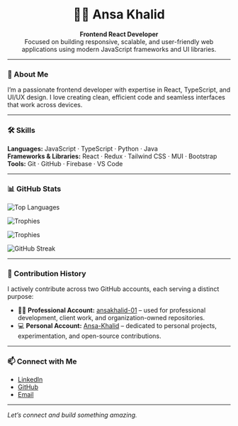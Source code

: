 <div align="center">

# 👩‍💻 Ansa Khalid  
**Frontend React Developer**  
Focused on building responsive, scalable, and user-friendly web applications using modern JavaScript frameworks and UI libraries.


---
</div>


### 💼 About Me

I’m a passionate frontend developer with expertise in React, TypeScript, and UI/UX design. I love creating clean, efficient code and seamless interfaces that work across devices.

---

### 🛠️ Skills

**Languages:** JavaScript · TypeScript · Python · Java  
**Frameworks & Libraries:** React · Redux · Tailwind CSS · MUI · Bootstrap  
**Tools:** Git · GitHub · Firebase · VS Code

---

### 📊 GitHub Stats

![Top Languages](https://github-readme-stats.vercel.app/api/top-langs/?username=Ansa-Khalid&layout=compact)

![Trophies](https://github-profile-trophy.vercel.app/?username=Ansa-Khalid&theme=flat&no-bg=true&margin-w=10)

![Trophies](https://github-profile-trophy.vercel.app/?username=ansakhalid-01&theme=flat&no-bg=true&margin-w=10)

![GitHub Streak](https://streak-stats.demolab.com/?user=ansakhalid-01&theme=default)

---

### 🧾 Contribution History

I actively contribute across two GitHub accounts, each serving a distinct purpose:

- 🧑‍💼 **Professional Account:** [ansakhalid-01](https://github.com/ansakhalid-01) – used for professional development, client work, and organization-owned repositories.
- 💻 **Personal Account:** [Ansa-Khalid](https://github.com/Ansa-Khalid) – dedicated to personal projects, experimentation, and open-source contributions.

---

### 📫 Connect with Me

- [LinkedIn](https://linkedin.com/in/ansa-khalid/)
- [GitHub](https://github.com/ansakhalid-01)
- [Email](mailto:ansakhalid3@gmail.com)

---

*Let’s connect and build something amazing.*
